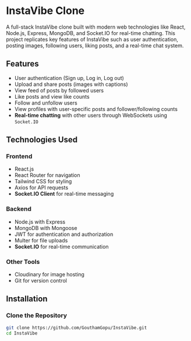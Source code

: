 # InstaVibe Clone

A full-stack InstaVibe clone built with modern web technologies like React, Node.js, Express, MongoDB, and Socket.IO for real-time chatting. This project replicates key features of InstaVibe such as user authentication, posting images, following users, liking posts, and a real-time chat system.

## Features

- User authentication (Sign up, Log in, Log out)
- Upload and share posts (images with captions)
- View feed of posts by followed users
- Like posts and view like counts
- Follow and unfollow users
- View profiles with user-specific posts and follower/following counts
- **Real-time chatting** with other users through WebSockets using `Socket.IO`

## Technologies Used

### Frontend
- React.js
- React Router for navigation
- Tailwind CSS for styling
- Axios for API requests
- **Socket.IO Client** for real-time messaging

### Backend
- Node.js with Express
- MongoDB with Mongoose
- JWT for authentication and authorization
- Multer for file uploads
- **Socket.IO** for real-time communication

### Other Tools
- Cloudinary for image hosting
- Git for version control

## Installation

### Clone the Repository

```bash
git clone https://github.com/GouthamGopu/InstaVibe.git
cd InstaVibe
